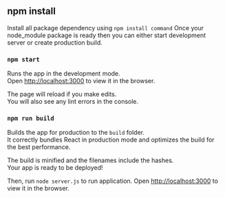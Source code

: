 ## npm install
Install all package dependency using `npm install command`
Once your node_module package is ready then you can either start development server or create production build.

### `npm start`

Runs the app in the development mode.<br />
Open [http://localhost:3000](http://localhost:3000) to view it in the browser.

The page will reload if you make edits.<br />
You will also see any lint errors in the console.

### `npm run build`

Builds the app for production to the `build` folder.<br />
It correctly bundles React in production mode and optimizes the build for the best performance.

The build is minified and the filenames include the hashes.<br />
Your app is ready to be deployed!

Then, run `node server.js` to run application.
Open [http://localhost:3000](http://localhost:3000) to view it in the browser.